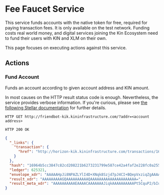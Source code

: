<!-- ---
id: fee-faucet
title: Fee Faucet Service
--- -->

# Fee Faucet Service

This service funds accounts with the native token for free, required for paying transaction fees.
It is only available on the test network.
Funding costs real world money, and digital services joining the Kin Ecosystem
need to fund their users with KIN and XLM on their own.

This page focuses on executing actions against this service.

## Actions

### Fund Account

Funds an account according to given account address and KIN amount.

In most causes on the HTTP result status code is enough.
Nevertheless, the service provides verbose information.
If you're curious, please see [the following Stellar documentation](https://www.stellar.org/developers/horizon/reference/tutorials/follow-received-payments.html#funding-your-account)
for further details.

```
HTTP GET http://friendbot-kik.kininfrastructure.com/?addr=<account address>

HTTP 200 OK
```

```json
{
  "_links": {
    "transaction": {
      "href": "http://horizon-kik.kininfrastructure.com/transactions/16964b5cc3847c82cd208221b6273231799e587ce42a4faf2e228fc0a255e39e"
    }
  },
  "hash": "16964b5cc3847c82cd208221b6273231799e587ce42a4faf2e228fc0a255e39e",
  "ledger": 625321,
  "envelope_xdr": "AAAAAHpJi8NPAZLYlI4D+XNqk8Szjd7pJ4CI+BQepVxziqZgAAAAZAAJfdsAAAAGAAAAAAAAAAAAAAABAAAAAAAAAAAAAAAA+3kKq4/b9si6q9UTnch5Tp2/A0WwHjtgckSnovHcjTsAAAAABfXhAAAAAAAAAAABc4qmYAAAAEC/jmTRNgKTO0qvT7DQIa9zUHWhvos2l08X4ib7evT7safhtQ9rQPw5jCV5AVtig7ivEvsvpYAEKjN2PZUzQYkB",
  "result_xdr": "AAAAAAAAAGQAAAAAAAAAAQAAAAAAAAAAAAAAAAAAAAA=",
  "result_meta_xdr": "AAAAAAAAAAEAAAACAAAAAAAJiqkAAAAAAAAAAPt5CquP2/bIuqvVE53IeU6dvwNFsB47YHJEp6Lx3I07AAAAAAX14QAACYqpAAAAAAAAAAAAAAAAAAAAAAAAAAABAAAAAAAAAAAAAAAAAAAAAAAAAQAJiqkAAAAAAAAAAHpJi8NPAZLYlI4D+XNqk8Szjd7pJ4CI+BQepVxziqZgAAAJGEKG26gACX3bAAAABgAAAAAAAAAAAAAAAAAAAAABAAAAAAAAAAAAAAAAAAAA"
}
```

